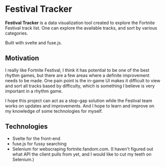 # Festival Tracker

**Festival Tracker** is a data visualization tool created to explore the Fortnite Festival track list. One can explore
the available tracks, and sort by various categories.

Built with svelte and fuse.js.

## Motivation

I really like Fortnite Festival, I think it has potential to be one of the best rhythm games, but there are a few areas
where a definite improvement needs to be made. One pain point is the in-game UI makes it difficult to view and sort all
tracks based by difficulty, which is something I believe is very important in a rhythm game.

I hope this project can act as a stop-gap solution while the Festival team works on updates and improvements. And I hope
to learn and improve on my knowledge of some technologies for myself.

## Technologies
- Svelte for the front-end
- fuse.js for fussy searching
- Selenium for webscraping fortnite.fandom.com. (I haven't figured out what API the client pulls from yet, and I would like to cut my teeth
on Selenium.)